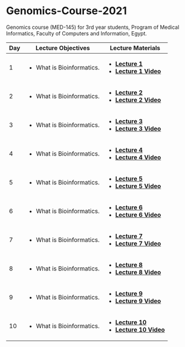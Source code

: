 # Genomics-Course-2021
Genomics course (MED-145) for 3rd year students, Program of Medical Informatics, Faculty of Computers and Information, Egypt.
  <table>  
        <thead>
           <th> Day </th>
           <th> Lecture Objectives </th>
           <th> Lecture Materials </th>
        </thead>
        <tr>
            <td> 1 </td>
            <td> <ul>  
                     <li> What is Bioinformatics. </li>
                 </ul>
              </td>
              <td> 
              <ul>
                <li> <a href="FCI_MI_03_Genomics_Week-01_SaraElMetwally_Lec.pdf"> <b> Lecture 1 </b></a> </li>
                <li> <a href=""> <b> Lecture 1 Video </b></a> </li>
                </ul>
            </td>
             </tr>
          <tr>
            <td> 2 </td>
            <td> <ul>  
                     <li> What is Bioinformatics. </li>
                 </ul>
              </td>
              <td> 
              <ul>
                <li> <a href="FCI_MI_03_Genomics_Week-01_SaraElMetwally_Lec.pdf"> <b> Lecture 2 </b></a> </li>
                <li> <a href=""> <b> Lecture 2 Video </b></a> </li>
                </ul>
            </td>
              </tr>
   <tr>
            <td> 3 </td>
            <td> <ul>  
                     <li> What is Bioinformatics. </li>
                 </ul>
              </td>
              <td> 
              <ul>
                <li> <a href="FCI_MI_03_Genomics_Week-03_SaraElMetwally_Lec.pdf"> <b> Lecture 3 </b></a> </li>
                <li> <a href=""> <b> Lecture 3 Video </b></a> </li>
                </ul>
            </td>
              </tr>
   <tr>
            <td> 4 </td>
            <td> <ul>  
                     <li> What is Bioinformatics. </li>
                 </ul>
              </td>
              <td> 
              <ul>
                <li> <a href="FCI_MI_03_Genomics_Week-04_SaraElMetwally_Lec.pdf"> <b> Lecture 4 </b></a> </li>
                <li> <a href=""> <b> Lecture 4 Video </b></a> </li>
                </ul>
            </td>
              </tr>
   <tr>
            <td> 5 </td>
            <td> <ul>  
                     <li> What is Bioinformatics. </li>
                 </ul>
              </td>
              <td> 
              <ul>
                <li> <a href="FCI_MI_03_Genomics_Week-04_SaraElMetwally_Lec.pdf"> <b> Lecture 5 </b></a> </li>
                <li> <a href=""> <b> Lecture 5 Video </b></a> </li>
                </ul>
            </td>
              </tr>
   <tr>
            <td> 6 </td>
            <td> <ul>  
                     <li> What is Bioinformatics. </li>
                 </ul>
              </td>
              <td> 
              <ul>
                <li> <a href="FCI_MI_03_Genomics_Week-06_07_SaraElMetwally_Lec.pdf"> <b> Lecture 6 </b></a> </li>
                <li> <a href=""> <b> Lecture 6 Video </b></a> </li>
                </ul>
            </td>
              </tr>
      <tr>
            <td> 7 </td>
            <td> <ul>  
                     <li> What is Bioinformatics. </li>
                 </ul>
              </td>
              <td> 
              <ul>
                <li> <a href="FCI_MI_03_Genomics_Week-06_07_SaraElMetwally_Lec.pdf"> <b> Lecture 7 </b></a> </li>
                <li> <a href=""> <b> Lecture 7 Video </b></a> </li>
                </ul>
            </td>
              </tr>
   <tr>
            <td> 8 </td>
            <td> <ul>  
                     <li> What is Bioinformatics. </li>
                 </ul>
              </td>
              <td> 
              <ul>
                <li> <a href="FCI_MI_03_Genomics_Week-08_SaraElMetwally_Lec.pdf"> <b> Lecture 8 </b></a> </li>
                <li> <a href=""> <b> Lecture 8 Video </b></a> </li>
                </ul>
            </td>
              </tr>
           <tr>
            <td> 9 </td>
            <td> <ul>  
                     <li> What is Bioinformatics. </li>
                 </ul>
              </td>
              <td> 
              <ul>
                <li> <a href="FCI_MI_03_Genomics_Week-09_SaraElMetwally_Lec.pdf"> <b> Lecture 9 </b></a> </li>
                <li> <a href=""> <b> Lecture 9 Video </b></a> </li>
                </ul>
            </td>
              </tr>
        <tr>
            <td> 10 </td>
            <td> <ul>  
                     <li> What is Bioinformatics. </li>
                 </ul>
              </td>
              <td> 
              <ul>
                <li> <a href="FCI_MI_03_Genomics_Week-10_SaraElMetwally_Lec.pdf"> <b> Lecture 10 </b></a> </li>
                <li> <a href=""> <b> Lecture 10 Video </b></a> </li>
                </ul>
            </td>
              </tr>
          </table>
